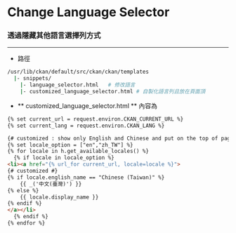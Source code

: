 # Change Language Selector

<script type="text/javascript" src="../js/general.js"></script>

### 透過隱藏其他語言選擇列方式
---

* 路徑

```bash
/usr/lib/ckan/default/src/ckan/ckan/templates
  |- snippets/
    |- language_selector.html	# 修改語言
    |- customized_language_selector.html # 自製化語言列且放在頁面頂
```

* ** customized_language_selector.html ** 內容為

```html
{% set current_url = request.environ.CKAN_CURRENT_URL %}
{% set current_lang = request.environ.CKAN_LANG %}

{# customized : show only English and Chinese and put on the top of page #}
{% set locale_option = ["en","zh_TW"] %}
{% for locale in h.get_available_locales() %}
  {% if locale in locale_option %}
<li><a href="{% url_for current_url, locale=locale %}">
{# customized #}
{% if locale.english_name == "Chinese (Taiwan)" %}
    {{ _('中文(臺灣)') }}
{% else %}
    {{ locale.display_name }}
{% endif %}
</a></li>
  {% endif %}
{% endfor %}
```